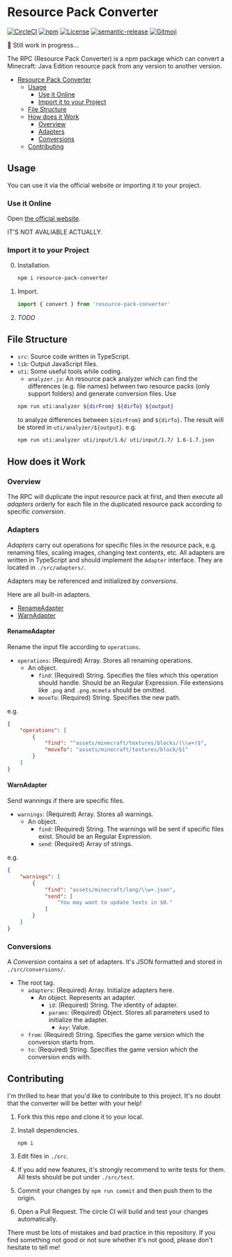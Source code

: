 # Resource Pack Converter

[![CircleCI](https://img.shields.io/circleci/build/gh/SPGoding/resource-pack-converter.svg?logo=circleci&style=flat-square&token=bb6d895d4f5fe0183fd8220ce3d01e860ecf59bb)](https://circleci.com/gh/SPGoding/resource-pack-converter)
[![npm](https://img.shields.io/npm/v/resource-pack-converter.svg?logo=npm&style=flat-square)](https://npmjs.com/package/resource-pack-converter)
[![License](https://img.shields.io/github/license/SPGoding/resource-pack-converter.svg?style=flat-square)](https://github.com/SPGoding/resource-pack-converter/blob/master/LICENSE)
[![semantic-release](https://img.shields.io/badge/%20%20%F0%9F%93%A6%F0%9F%9A%80-semantic--release-e10079.svg?style=flat-square)](https://github.com/semantic-release/semantic-release)
[![Gitmoji](https://img.shields.io/badge/gitmoji-%20😜%20😍-FFDD67.svg?style=flat-square)](https://gitmoji.carloscuesta.me/)

:construction: Still work in progress...

The RPC (Resource Pack Converter) is a npm package which can convert a Minecraft: Java Edition resource pack from 
any version to another version.

- [Resource Pack Converter](#Resource-Pack-Converter)
    - [Usage](#Usage)
        - [Use it Online](#Use-it-Online)
        - [Import it to your Project](#Import-it-to-your-Project)
    - [File Structure](#File-Structure)
    - [How does it Work](#How-does-it-Work)
        - [Overview](#Overview)
        - [Adapters](#Adapters)
        - [Conversions](#Conversions)
    - [Contributing](#Contributing)

## Usage

You can use it via the official website or importing it to your project.

### Use it Online

Open [the official website](https://rpc.spgoding.com).

IT'S NOT AVALIABLE ACTUALLY.

### Import it to your Project

0. Installation.
    ```Bash
    npm i resource-pack-converter
    ```
1. Import.
    ```TypeScript
    import { convert } from 'resource-pack-converter'
    ```
2. *TODO*

## File Structure

- `src`: Source code written in TypeScript.
- `lib`: Output JavaScript files.
- `uti`: Some useful tools while coding.
    - `analyzer.js`: An resource pack analyzer which can find the differences (e.g. file names) between 
    two resource packs (only support folders) and generate conversion files. Use
    ```Bash
    npm run uti:analyzer ${dirFrom} ${dirTo} ${output}
    ```
    to analyze differences between `${dirFrom}` and `${dirTo}`. The result will be stored in `uti/analyzer/${output}`.
    e.g. 
    ```Bash
    npm run uti:analyzer uti/input/1.6/ uti/input/1.7/ 1.6-1.7.json
    ```

## How does it Work

### Overview

The RPC will duplicate the input resource pack at first, and then execute all *adapters* orderly for each file 
in the duplicated resource pack according to specific *conversion*.

### Adapters

*Adapters* carry out operations for specific files in the resource pack, e.g. renaming files, scaling images, 
changing text contents, etc. All adapters are written in TypeScript and should implement the `Adapter` interface. 
They are located in `./src/adapters/`.

Adapters may be referenced and initialized by *conversions*.

Here are all built-in adapters.

- [RenameAdapter](#RenameAdapter)
- [WarnAdapter](#WarnAdapter)

#### RenameAdapter

Rename the input file according to `operations`.

- `operations`: (Required) Array. Stores all renaming operations.
    - An object.
        - `find`: (Required) String. Specifies the files which this operation should handle. Should be an 
        Regular Expression. File extensions like `.png` and `.png.mcmeta` should be omitted.
        - `moveTo`: (Required) String. Specifies the new path.

e.g.

```JSON
{
    "operations": [
        {
            "find": "^assets/minecraft/textures/blocks/(\\w+)$", 
            "moveTo": "assets/minecraft/textures/block/$1"
        }
    ]
}
```

#### WarnAdapter

Send wannings if there are specific files.

- `warnings`: (Required) Array. Stores all warnings.
    - An object.
        - `find`: (Required) String. The warnings will be sent if specific files exist. Should be an 
        Regular Expression.
        - `send`: (Required) Array of strings.

e.g.

```JSON
{
    "warnings": [
        {
            "find": "assets/minecraft/lang/\\w+.json", 
            "send": [
                "You may want to update texts in $0."
            ]
        }
    ]
}
```

### Conversions

A *Conversion* contains a set of adapters. It's JSON formatted and stored in `./src/conversions/`.

- The root tag.
    - `adapters`: (Required) Array. Initialize adapters here.
        - An object. Represents an adapter.
            - `id`: (Required) String. The identity of adapter.
            - `params`: (Required) Object. Stores all parameters used to initialize the adapter.
                - *`key`*: Value.
    - `from`: (Required) String. Specifies the game version which the conversion starts from.
    - `to`: (Required) String. Specifies the game version which the conversion ends with.

## Contributing

I'm thrilled to hear that you'd like to contribute to this project. It's no doubt that the converter will be better 
with your help!

1.  Fork this this repo and clone it to your local.

2.  Install dependencies.

    `npm i`

3.  Edit files in `./src`.

4.  If you add new features, it's strongly recommend to write tests for them. All tests should be put under `./src/test`.

5.  Commit your changes by `npm run commit` and then push them to the origin.

6.  Open a Pull Request. The circle CI will build and test your changes automatically.

There must be lots of mistakes and bad practice in this repository. If you find something not good or not sure whether it's not good, please don't hesitate to tell me!
